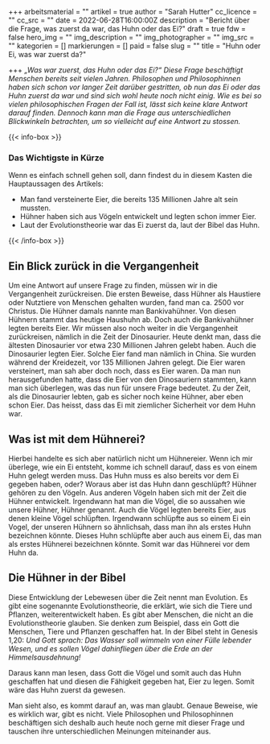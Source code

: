+++
arbeitsmaterial = ""
artikel = true
author = "Sarah Hutter"
cc_licence = ""
cc_src = ""
date = 2022-06-28T16:00:00Z
description = "Bericht über die Frage, was zuerst da war, das Huhn oder das Ei?"
draft = true
fdw = false
hero_img = ""
img_description = ""
img_photographer = ""
img_src = ""
kategorien = []
markierungen = []
paid = false
slug = ""
title = "Huhn oder Ei, was war zuerst da?"

+++
_„Was war zuerst, das Huhn oder das Ei?“ Diese Frage beschäftigt Menschen bereits seit vielen Jahren. Philosophen und Philosophinnen haben sich schon vor langer Zeit darüber gestritten, ob nun das Ei oder das Huhn zuerst da war und sind sich wohl heute noch nicht einig. Wie es bei so vielen philosophischen Fragen der Fall ist, lässt sich keine klare Antwort darauf finden. Dennoch kann man die Frage aus unterschiedlichen Blickwinkeln betrachten, um so vielleicht auf eine Antwort zu stossen._

{{< info-box >}} <h3>Das Wichtigste in Kürze</h3>

<p>Wenn es einfach schnell gehen soll, dann findest du in diesem Kasten die Hauptaussagen des Artikels:</p>

<ul>

<li>Man fand versteinerte Eier, die bereits 135 Millionen Jahre alt sein mussten.</li>

<li>Hühner haben sich aus Vögeln entwickelt und legten schon immer Eier.</li>

<li>Laut der Evolutionstheorie war das Ei zuerst da, laut der Bibel das Huhn.</li>

</ul> {{< /info-box >}}

## Ein Blick zurück in die Vergangenheit

Um eine Antwort auf unsere Frage zu finden, müssen wir in die Vergangenheit zurückreisen. Die ersten Beweise, dass Hühner als Haustiere oder Nutztiere von Menschen gehalten wurden, fand man ca. 2500 vor Christus. Die Hühner damals nannte man Bankivahühner. Von diesen Hühnern stammt das heutige Haushuhn ab. Doch auch die Bankivahühner legten bereits Eier. Wir müssen also noch weiter in die Vergangenheit zurückreisen, nämlich in die Zeit der Dinosaurier. Heute denkt man, dass die ältesten Dinosaurier vor etwa 230 Millionen Jahren gelebt haben. Auch die Dinosaurier legten Eier. Solche Eier fand man nämlich in China. Sie wurden während der Kreidezeit, vor 135 Millionen Jahren gelegt. Die Eier waren versteinert, man sah aber doch noch, dass es Eier waren. Da man nun herausgefunden hatte, dass die Eier von den Dinosauriern stammten, kann man sich überlegen, was das nun für unsere Frage bedeutet. Zu der Zeit, als die Dinosaurier lebten, gab es sicher noch keine Hühner, aber eben schon Eier. Das heisst, dass das Ei mit ziemlicher Sicherheit vor dem Huhn war.

## Was ist mit dem Hühnerei?

Hierbei handelte es sich aber natürlich nicht um Hühnereier. Wenn ich mir überlege, wie ein Ei entsteht, komme ich schnell darauf, dass es von einem Huhn gelegt werden muss. Das Huhn muss es also bereits vor dem Ei gegeben haben, oder? Woraus aber ist das Huhn dann geschlüpft? Hühner gehören zu den Vögeln. Aus anderen Vögeln haben sich mit der Zeit die Hühner entwickelt. Irgendwann hat man die Vögel, die so aussahen wie unsere Hühner, Hühner genannt. Auch die Vögel legten bereits Eier, aus denen kleine Vögel schlüpften. Irgendwann schlüpfte aus so einem Ei ein Vogel, der unseren Hühnern so ähnlichsah, dass man ihn als erstes Huhn bezeichnen könnte. Dieses Huhn schlüpfte aber auch aus einem Ei, das man als erstes Hühnerei bezeichnen könnte. Somit war das Hühnerei vor dem Huhn da.

## Die Hühner in der Bibel

Diese Entwicklung der Lebewesen über die Zeit nennt man Evolution. Es gibt eine sogenannte Evolutionstheorie, die erklärt, wie sich die Tiere und Pflanzen, weiterentwickelt haben. Es gibt aber Menschen, die nicht an die Evolutionstheorie glauben. Sie denken zum Beispiel, dass ein Gott die Menschen, Tiere und Pflanzen geschaffen hat. In der Bibel steht in Genesis 1,20: _Und Gott sprach: Das Wasser soll wimmeln von einer Fülle lebender Wesen, und es sollen Vögel dahinfliegen über die Erde an der Himmelsausdehnung!_

Daraus kann man lesen, dass Gott die Vögel und somit auch das Huhn geschaffen hat und diesen die Fähigkeit gegeben hat, Eier zu legen. Somit wäre das Huhn zuerst da gewesen.

Man sieht also, es kommt darauf an, was man glaubt. Genaue Beweise, wie es wirklich war, gibt es nicht. Viele Philosophen und Philosophinnen beschäftigen sich deshalb auch heute noch gerne mit dieser Frage und tauschen ihre unterschiedlichen Meinungen miteinander aus.